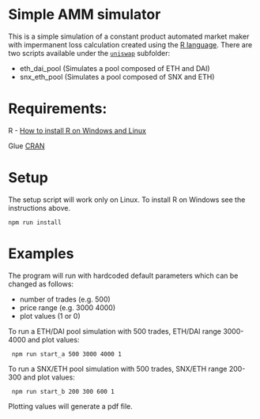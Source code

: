 # Simple AMM simulator

This is a simple simulation of a constant product automated market maker with impermanent loss calculation created using the [R language](https://www.r-project.org/). There are two scripts available under the [```uniswap```](https://github.com/0xalbert/amm_simulator/tree/master/uniswap) subfolder:

* eth_dai_pool (Simulates a pool composed of ETH and DAI)
* snx_eth_pool (Simulates a pool composed of SNX and ETH)

# Requirements:

R - [How to install R on Windows and Linux](https://techvidvan.com/tutorials/install-r/#:~:text=Step%20%E2%80%93%201%3A%20Go%20to%20CRAN,the%20latest%20version%20of%20R.)

Glue [CRAN](https://cran.r-project.org/web/packages/glue/index.html)

# Setup

The setup script will work only on Linux. To install R on Windows see the instructions above.

``` npm run install ``` 

# Examples

The program will run with hardcoded default parameters which can be changed as follows:

* number of trades (e.g. 500)
* price range (e.g. 3000 4000)
* plot values (1 or 0)

To run a ETH/DAI pool simulation with 500 trades, ETH/DAI range 3000-4000 and plot values:

``` npm run start_a 500 3000 4000 1```

To run a SNX/ETH pool simulation with 500 trades, SNX/ETH range 200-300 and plot values:

``` npm run start_b 200 300 600 1```

Plotting values will generate a pdf file.